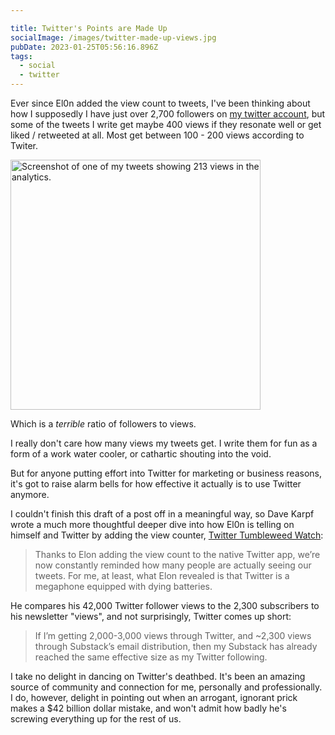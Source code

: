 ```yaml
---

title: Twitter's Points are Made Up
socialImage: /images/twitter-made-up-views.jpg
pubDate: 2023-01-25T05:56:16.896Z
tags:
  - social
  - twitter
---
```


Ever since El0n added the view count to tweets, I've been thinking about how I supposedly I have just over 2,700 followers on [my twitter account](https://twitter.com/iChris), but some of the tweets I write get maybe 400 views if they resonate well or get liked / retweeted at all. Most get between 100 - 200 views according to Twiter.

<img src="/images/twitter-made-up-views.jpg" height="400" alt="Screenshot of one of my tweets showing 213 views in the analytics.">

Which is a *terrible* ratio of followers to views.

I really don't care how many views my tweets get. I write them for fun as a form of a work water cooler, or cathartic shouting into the void.

But for anyone putting effort into Twitter for marketing or business reasons, it's got to raise alarm bells for how effective it actually is to use Twitter anymore.

I couldn't finish this draft of a post off in a meaningful way, so Dave Karpf wrote a much more thoughtful deeper dive into how El0n is telling on himself and Twitter by adding the view counter, [Twitter Tumbleweed Watch](https://davekarpf.substack.com/p/twitter-tumbleweed-watch):

> Thanks to Elon adding the view count to the native Twitter app, we’re now constantly reminded how many people are actually seeing our tweets. For me, at least, what Elon revealed is that Twitter is a megaphone equipped with dying batteries.

He compares his 42,000 Twitter follower views to the 2,300 subscribers to his newsletter "views", and not surprisingly, Twitter comes up short:

> If I’m getting 2,000-3,000 views through Twitter, and ~2,300 views through Substack’s email distribution, then my Substack has already reached the same effective size as my Twitter following.

I take no delight in dancing on Twitter's deathbed. It's been an amazing source of community and connection for me, personally and professionally. I do, however, delight in pointing out when an arrogant, ignorant prick makes a $42 billion dollar mistake, and won't admit how badly he's screwing everything up for the rest of us.